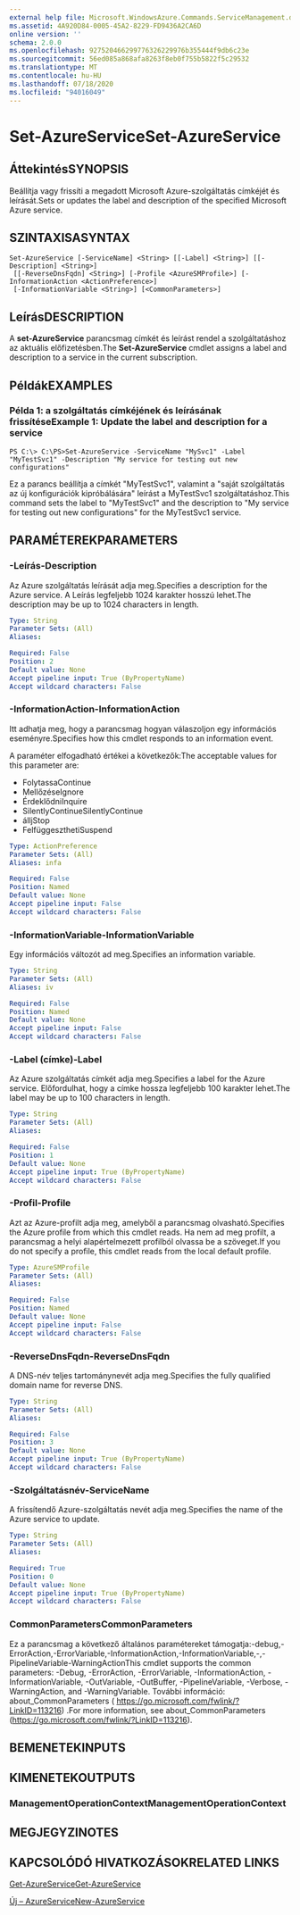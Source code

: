```yaml
---
external help file: Microsoft.WindowsAzure.Commands.ServiceManagement.dll-Help.xml
ms.assetid: 4A920D84-0005-45A2-8229-FD9436A2CA6D
online version: ''
schema: 2.0.0
ms.openlocfilehash: 927520466299776326229976b355444f9db6c23e
ms.sourcegitcommit: 56ed085a868afa8263f8eb0f755b5822f5c29532
ms.translationtype: MT
ms.contentlocale: hu-HU
ms.lasthandoff: 07/18/2020
ms.locfileid: "94016049"
---
```

# <span data-ttu-id="c39f8-101">Set-AzureService</span><span class="sxs-lookup"><span data-stu-id="c39f8-101">Set-AzureService</span></span>

## <span data-ttu-id="c39f8-102">Áttekintés</span><span class="sxs-lookup"><span data-stu-id="c39f8-102">SYNOPSIS</span></span>
<span data-ttu-id="c39f8-103">Beállítja vagy frissíti a megadott Microsoft Azure-szolgáltatás címkéjét és leírását.</span><span class="sxs-lookup"><span data-stu-id="c39f8-103">Sets or updates the label and description of the specified Microsoft Azure service.</span></span>

## <span data-ttu-id="c39f8-104">SZINTAXISA</span><span class="sxs-lookup"><span data-stu-id="c39f8-104">SYNTAX</span></span>

```
Set-AzureService [-ServiceName] <String> [[-Label] <String>] [[-Description] <String>]
 [[-ReverseDnsFqdn] <String>] [-Profile <AzureSMProfile>] [-InformationAction <ActionPreference>]
 [-InformationVariable <String>] [<CommonParameters>]
```

## <span data-ttu-id="c39f8-105">Leírás</span><span class="sxs-lookup"><span data-stu-id="c39f8-105">DESCRIPTION</span></span>
<span data-ttu-id="c39f8-106">A **set-AzureService** parancsmag címkét és leírást rendel a szolgáltatáshoz az aktuális előfizetésben.</span><span class="sxs-lookup"><span data-stu-id="c39f8-106">The **Set-AzureService** cmdlet assigns a label and description to a service in the current subscription.</span></span>

## <span data-ttu-id="c39f8-107">Példák</span><span class="sxs-lookup"><span data-stu-id="c39f8-107">EXAMPLES</span></span>

### <span data-ttu-id="c39f8-108">Példa 1: a szolgáltatás címkéjének és leírásának frissítése</span><span class="sxs-lookup"><span data-stu-id="c39f8-108">Example 1: Update the label and description for a service</span></span>
```
PS C:\> C:\PS>Set-AzureService -ServiceName "MySvc1" -Label "MyTestSvc1" -Description "My service for testing out new configurations"
```

<span data-ttu-id="c39f8-109">Ez a parancs beállítja a címkét "MyTestSvc1", valamint a "saját szolgáltatás az új konfigurációk kipróbálására" leírást a MyTestSvc1 szolgáltatáshoz.</span><span class="sxs-lookup"><span data-stu-id="c39f8-109">This command sets the label to "MyTestSvc1" and the description to "My service for testing out new configurations" for the MyTestSvc1 service.</span></span>

## <span data-ttu-id="c39f8-110">PARAMÉTEREK</span><span class="sxs-lookup"><span data-stu-id="c39f8-110">PARAMETERS</span></span>

### <span data-ttu-id="c39f8-111">-Leírás</span><span class="sxs-lookup"><span data-stu-id="c39f8-111">-Description</span></span>
<span data-ttu-id="c39f8-112">Az Azure szolgáltatás leírását adja meg.</span><span class="sxs-lookup"><span data-stu-id="c39f8-112">Specifies a description for the Azure service.</span></span>
<span data-ttu-id="c39f8-113">A Leírás legfeljebb 1024 karakter hosszú lehet.</span><span class="sxs-lookup"><span data-stu-id="c39f8-113">The description may be up to 1024 characters in length.</span></span>

```yaml
Type: String
Parameter Sets: (All)
Aliases: 

Required: False
Position: 2
Default value: None
Accept pipeline input: True (ByPropertyName)
Accept wildcard characters: False
```

### <span data-ttu-id="c39f8-114">-InformationAction</span><span class="sxs-lookup"><span data-stu-id="c39f8-114">-InformationAction</span></span>
<span data-ttu-id="c39f8-115">Itt adhatja meg, hogy a parancsmag hogyan válaszoljon egy információs eseményre.</span><span class="sxs-lookup"><span data-stu-id="c39f8-115">Specifies how this cmdlet responds to an information event.</span></span>

<span data-ttu-id="c39f8-116">A paraméter elfogadható értékei a következők:</span><span class="sxs-lookup"><span data-stu-id="c39f8-116">The acceptable values for this parameter are:</span></span>

- <span data-ttu-id="c39f8-117">Folytassa</span><span class="sxs-lookup"><span data-stu-id="c39f8-117">Continue</span></span>
- <span data-ttu-id="c39f8-118">Mellőzése</span><span class="sxs-lookup"><span data-stu-id="c39f8-118">Ignore</span></span>
- <span data-ttu-id="c39f8-119">Érdeklődni</span><span class="sxs-lookup"><span data-stu-id="c39f8-119">Inquire</span></span>
- <span data-ttu-id="c39f8-120">SilentlyContinue</span><span class="sxs-lookup"><span data-stu-id="c39f8-120">SilentlyContinue</span></span>
- <span data-ttu-id="c39f8-121">állj</span><span class="sxs-lookup"><span data-stu-id="c39f8-121">Stop</span></span>
- <span data-ttu-id="c39f8-122">Felfüggesztheti</span><span class="sxs-lookup"><span data-stu-id="c39f8-122">Suspend</span></span>

```yaml
Type: ActionPreference
Parameter Sets: (All)
Aliases: infa

Required: False
Position: Named
Default value: None
Accept pipeline input: False
Accept wildcard characters: False
```

### <span data-ttu-id="c39f8-123">-InformationVariable</span><span class="sxs-lookup"><span data-stu-id="c39f8-123">-InformationVariable</span></span>
<span data-ttu-id="c39f8-124">Egy információs változót ad meg.</span><span class="sxs-lookup"><span data-stu-id="c39f8-124">Specifies an information variable.</span></span>

```yaml
Type: String
Parameter Sets: (All)
Aliases: iv

Required: False
Position: Named
Default value: None
Accept pipeline input: False
Accept wildcard characters: False
```

### <span data-ttu-id="c39f8-125">-Label (címke)</span><span class="sxs-lookup"><span data-stu-id="c39f8-125">-Label</span></span>
<span data-ttu-id="c39f8-126">Az Azure szolgáltatás címkét adja meg.</span><span class="sxs-lookup"><span data-stu-id="c39f8-126">Specifies a label for the Azure service.</span></span>
<span data-ttu-id="c39f8-127">Előfordulhat, hogy a címke hossza legfeljebb 100 karakter lehet.</span><span class="sxs-lookup"><span data-stu-id="c39f8-127">The label may be up to 100 characters in length.</span></span>

```yaml
Type: String
Parameter Sets: (All)
Aliases: 

Required: False
Position: 1
Default value: None
Accept pipeline input: True (ByPropertyName)
Accept wildcard characters: False
```

### <span data-ttu-id="c39f8-128">-Profil</span><span class="sxs-lookup"><span data-stu-id="c39f8-128">-Profile</span></span>
<span data-ttu-id="c39f8-129">Azt az Azure-profilt adja meg, amelyből a parancsmag olvasható.</span><span class="sxs-lookup"><span data-stu-id="c39f8-129">Specifies the Azure profile from which this cmdlet reads.</span></span>
<span data-ttu-id="c39f8-130">Ha nem ad meg profilt, a parancsmag a helyi alapértelmezett profilból olvassa be a szöveget.</span><span class="sxs-lookup"><span data-stu-id="c39f8-130">If you do not specify a profile, this cmdlet reads from the local default profile.</span></span>

```yaml
Type: AzureSMProfile
Parameter Sets: (All)
Aliases: 

Required: False
Position: Named
Default value: None
Accept pipeline input: False
Accept wildcard characters: False
```

### <span data-ttu-id="c39f8-131">-ReverseDnsFqdn</span><span class="sxs-lookup"><span data-stu-id="c39f8-131">-ReverseDnsFqdn</span></span>
<span data-ttu-id="c39f8-132">A DNS-név teljes tartománynevét adja meg.</span><span class="sxs-lookup"><span data-stu-id="c39f8-132">Specifies the fully qualified domain name for reverse DNS.</span></span>

```yaml
Type: String
Parameter Sets: (All)
Aliases: 

Required: False
Position: 3
Default value: None
Accept pipeline input: True (ByPropertyName)
Accept wildcard characters: False
```

### <span data-ttu-id="c39f8-133">-Szolgáltatásnév</span><span class="sxs-lookup"><span data-stu-id="c39f8-133">-ServiceName</span></span>
<span data-ttu-id="c39f8-134">A frissítendő Azure-szolgáltatás nevét adja meg.</span><span class="sxs-lookup"><span data-stu-id="c39f8-134">Specifies the name of the Azure service to update.</span></span>

```yaml
Type: String
Parameter Sets: (All)
Aliases: 

Required: True
Position: 0
Default value: None
Accept pipeline input: True (ByPropertyName)
Accept wildcard characters: False
```

### <span data-ttu-id="c39f8-135">CommonParameters</span><span class="sxs-lookup"><span data-stu-id="c39f8-135">CommonParameters</span></span>
<span data-ttu-id="c39f8-136">Ez a parancsmag a következő általános paramétereket támogatja:-debug,-ErrorAction,-ErrorVariable,-InformationAction,-InformationVariable,-,-PipelineVariable-WarningAction</span><span class="sxs-lookup"><span data-stu-id="c39f8-136">This cmdlet supports the common parameters: -Debug, -ErrorAction, -ErrorVariable, -InformationAction, -InformationVariable, -OutVariable, -OutBuffer, -PipelineVariable, -Verbose, -WarningAction, and -WarningVariable.</span></span> <span data-ttu-id="c39f8-137">További információ: about_CommonParameters ( https://go.microsoft.com/fwlink/?LinkID=113216) .</span><span class="sxs-lookup"><span data-stu-id="c39f8-137">For more information, see about_CommonParameters (https://go.microsoft.com/fwlink/?LinkID=113216).</span></span>

## <span data-ttu-id="c39f8-138">BEMENETEK</span><span class="sxs-lookup"><span data-stu-id="c39f8-138">INPUTS</span></span>

## <span data-ttu-id="c39f8-139">KIMENETEK</span><span class="sxs-lookup"><span data-stu-id="c39f8-139">OUTPUTS</span></span>

### <span data-ttu-id="c39f8-140">ManagementOperationContext</span><span class="sxs-lookup"><span data-stu-id="c39f8-140">ManagementOperationContext</span></span>

## <span data-ttu-id="c39f8-141">MEGJEGYZI</span><span class="sxs-lookup"><span data-stu-id="c39f8-141">NOTES</span></span>

## <span data-ttu-id="c39f8-142">KAPCSOLÓDÓ HIVATKOZÁSOK</span><span class="sxs-lookup"><span data-stu-id="c39f8-142">RELATED LINKS</span></span>

[<span data-ttu-id="c39f8-143">Get-AzureService</span><span class="sxs-lookup"><span data-stu-id="c39f8-143">Get-AzureService</span></span>](./Get-AzureService.md)

[<span data-ttu-id="c39f8-144">Új – AzureService</span><span class="sxs-lookup"><span data-stu-id="c39f8-144">New-AzureService</span></span>](./New-AzureService.md)


